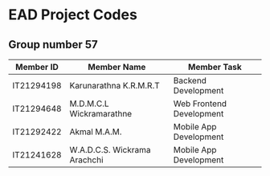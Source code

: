 # EAD Project Codes
## Group number 57

| Member ID | Member Name   | Member Task   |
| --- | ---- | ---- |
| IT21294198    | Karunarathna K.R.M.R.T         | Backend Development|
| IT21294648       | M.D.M.C.L Wickramarathne         | Web Frontend Development|
| IT21292422       | Akmal M.A.M.         | Mobile App Development|
| IT21241628       | W.A.D.C.S. Wickrama Arachchi         |  Mobile App Development|
